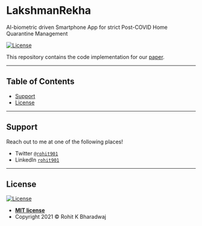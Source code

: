 # LakshmanRekha
AI-biometric driven Smartphone App for strict Post-COVID Home Quarantine Management


[![License](http://img.shields.io/:license-mit-blue.svg?style=flat-square)](http://badges.mit-license.org)

This repository contains the code implementation for our [paper](https://ieeexplore.ieee.org/document/9263327).


---

## Table of Contents

- [Support](#support)
- [License](#license)

---

## Support

Reach out to me at one of the following places!

- Twitter <a href="http://twitter.com/rohit901" target="_blank">`@rohit901`</a>
- LinkedIn <a href="https://www.linkedin.com/in/rohit901/"> `rohit901`</a> 

---

## License

[![License](http://img.shields.io/:license-mit-blue.svg?style=flat-square)](http://badges.mit-license.org)

- **[MIT license](http://opensource.org/licenses/mit-license.php)**
- Copyright 2021 © Rohit K Bharadwaj
